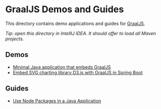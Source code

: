 # GraalJS Demos and Guides

This directory contains demo applications and guides for [GraalJS](https://www.graalvm.org/javascript/).

*Tip: open this directory in IntellIJ IDEA. It should offer to load all Maven projects.*

## Demos

- [Minimal Java application that embeds GraalJS](graaljs-starter/)
- [Embed SVG charting library D3.js with GraalJS in Spring Boot](graaljs-spring-boot-d3/)

## Guides

- [Use Node Packages in a Java Application](graaljs-webpack-guide/)
